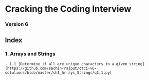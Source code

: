 # Cracking the Coding Interview

### Version 6

## Index

### 1. Arrays and Strings
    - 1.1 [Determine if all are unique characters in a given string](https://github.com/sachin-rajput/ctci-v6-solutions/blob/master/ch1_Arrays_Strings/q1.1.py)  